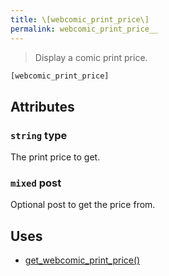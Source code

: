 ```yaml
---
title: \[webcomic_print_price\]
permalink: webcomic_print_price__
---
```


> Display a comic print price.

```php
[webcomic_print_price]
```

## Attributes

### `string` type
The print price to get.

### `mixed` post
Optional post to get the price from.

## Uses
- [get_webcomic_print_price()](get_webcomic_print_price())
